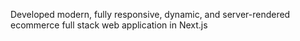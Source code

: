 Developed modern, fully responsive, dynamic, and server-rendered ecommerce full stack web application in Next.js
